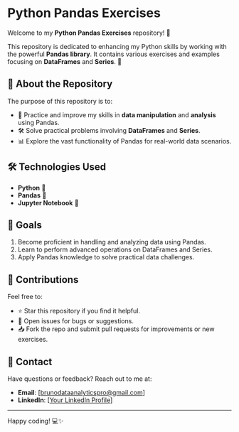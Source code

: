 # Python Pandas Exercises

Welcome to my **Python Pandas Exercises** repository! 🚀

This repository is dedicated to enhancing my Python skills by working with the powerful **Pandas library**. It contains various exercises and examples focusing on **DataFrames** and **Series**. 🐼

## 🧐 About the Repository

The purpose of this repository is to:

- 📘 Practice and improve my skills in **data manipulation** and **analysis** using Pandas.
- 🛠️ Solve practical problems involving **DataFrames** and **Series**.
- 📊 Explore the vast functionality of Pandas for real-world data scenarios.

## 🛠 Technologies Used

- **Python** 🐍
- **Pandas** 🐼
- **Jupyter Notebook** 📓

## 🌟 Goals

1. Become proficient in handling and analyzing data using Pandas.
2. Learn to perform advanced operations on DataFrames and Series.
3. Apply Pandas knowledge to solve practical data challenges.

## 🤝 Contributions

Feel free to:

- ⭐ Star this repository if you find it helpful.
- 🐛 Open issues for bugs or suggestions.
- 📥 Fork the repo and submit pull requests for improvements or new exercises.

## 📧 Contact

Have questions or feedback? Reach out to me at:

- **Email**: [brunodataanalyticspro@gmail.com]
- **LinkedIn**: [[Your LinkedIn Profile](https://www.linkedin.com/in/bruno-de-paula-01a927111/)]

---

Happy coding! 💻✨
